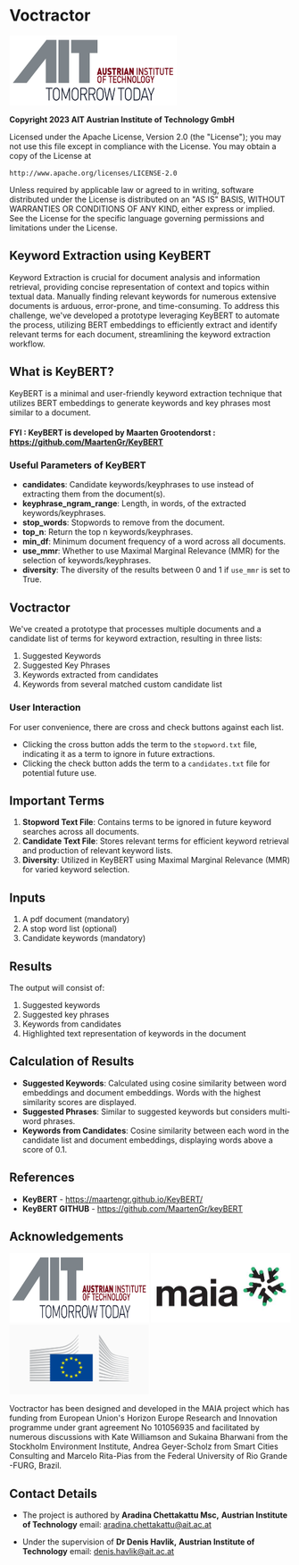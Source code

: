 # Voctractor
<a href="https://www.ait.ac.at/en/" ><img src="https://github.com/ChettakattuA/Voctractor/blob/main/static/Documents/logos/ait.jpg?raw=true" alt="Sample Image" width="300" height="125"></a>

**Copyright 2023 AIT Austrian Institute of Technology GmbH**

Licensed under the Apache License, Version 2.0 (the "License");
you may not use this file except in compliance with the License.
You may obtain a copy of the License at

    http://www.apache.org/licenses/LICENSE-2.0

Unless required by applicable law or agreed to in writing, software
distributed under the License is distributed on an "AS IS" BASIS,
WITHOUT WARRANTIES OR CONDITIONS OF ANY KIND, either express or implied.
See the License for the specific language governing permissions and
limitations under the License.

## Keyword Extraction using KeyBERT

Keyword Extraction is crucial for document analysis and information retrieval, providing concise representation of context and topics within textual data. Manually finding relevant keywords for numerous extensive documents is arduous, error-prone, and time-consuming. To address this challenge, we've developed a prototype leveraging KeyBERT to automate the process, utilizing BERT embeddings to efficiently extract and identify relevant terms for each document, streamlining the keyword extraction workflow.

## What is KeyBERT?

KeyBERT is a minimal and user-friendly keyword extraction technique that utilizes BERT embeddings to generate keywords and key phrases most similar to a document.
#### FYI : KeyBERT is developed by Maarten Grootendorst : https://github.com/MaartenGr/KeyBERT 

### Useful Parameters of KeyBERT

- **candidates**: Candidate keywords/keyphrases to use instead of extracting them from the document(s).
- **keyphrase_ngram_range**: Length, in words, of the extracted keywords/keyphrases.
- **stop_words**: Stopwords to remove from the document.
- **top_n**: Return the top n keywords/keyphrases.
- **min_df**: Minimum document frequency of a word across all documents.
- **use_mmr**: Whether to use Maximal Marginal Relevance (MMR) for the selection of keywords/keyphrases.
- **diversity**: The diversity of the results between 0 and 1 if `use_mmr` is set to True.

## Voctractor

We've created a prototype that processes multiple documents and a candidate list of terms for keyword extraction, resulting in three lists: 
1. Suggested Keywords 
2. Suggested Key Phrases 
3. Keywords extracted from candidates
4. Keywords from several matched custom candidate list


### User Interaction

For user convenience, there are cross and check buttons against each list. 
- Clicking the cross button adds the term to the `stopword.txt` file, indicating it as a term to ignore in future extractions.
- Clicking the check button adds the term to a `candidates.txt` file for potential future use.

## Important Terms

1. **Stopword Text File**: Contains terms to be ignored in future keyword searches across all documents.
2. **Candidate Text File**: Stores relevant terms for efficient keyword retrieval and production of relevant keyword lists.
3. **Diversity**: Utilized in KeyBERT using Maximal Marginal Relevance (MMR) for varied keyword selection.

## Inputs

1. A pdf document (mandatory)
2. A stop word list (optional)
3. Candidate keywords (mandatory)

## Results

The output will consist of:

1. Suggested keywords
2. Suggested key phrases
3. Keywords from candidates
4. Highlighted text representation of keywords in the document

## Calculation of Results

- **Suggested Keywords**: Calculated using cosine similarity between word embeddings and document embeddings. Words with the highest similarity scores are displayed.
- **Suggested Phrases**: Similar to suggested keywords but considers multi-word phrases.
- **Keywords from Candidates**: Cosine similarity between each word in the candidate list and document embeddings, displaying words above a score of 0.1.

## References
- **KeyBERT** - https://maartengr.github.io/KeyBERT/
- **KeyBERT GITHUB** - https://github.com/MaartenGr/keyBERT

## Acknowledgements
<a href="https://www.ait.ac.at/en/" ><img src="https://github.com/ChettakattuA/Voctractor/blob/main/static/Documents/logos/ait.jpg?raw=true" alt="Sample Image" width="250" height="125"></a>
<a href="https://maia-project.eu/" ><img src="https://github.com/ChettakattuA/Voctractor/blob/main/static/Documents/logos/MAIA.PNG?raw=true" alt="Sample Image" width="250" height="125"></a>
<a href="https://european-union.europa.eu/index_en" ><img src="https://github.com/ChettakattuA/Voctractor/blob/main/static/Documents/logos/eu.png?raw=true" alt="Sample Image" width="250" height="125"></a>

Voctractor has been designed and developed in the MAIA project which has funding from European Union's Horizon Europe Research and Innovation programme under grant agreement No 101056935 and facilitated by numerous discussions with Kate Williamson and Sukaina Bharwani from the Stockholm Environment Institute, Andrea Geyer-Scholz from Smart Cities Consulting and Marcelo Rita-Pias from the Federal University of Rio Grande -FURG, Brazil. 

## Contact Details
- The project is authored by 
**Aradina Chettakattu Msc,**
**Austrian Institute of Technology**
email: aradina.chettakattu@ait.ac.at

- Under the supervision of 
**Dr Denis Havlik,**
**Austrian Institute of Technology**
email: denis.havlik@ait.ac.at
